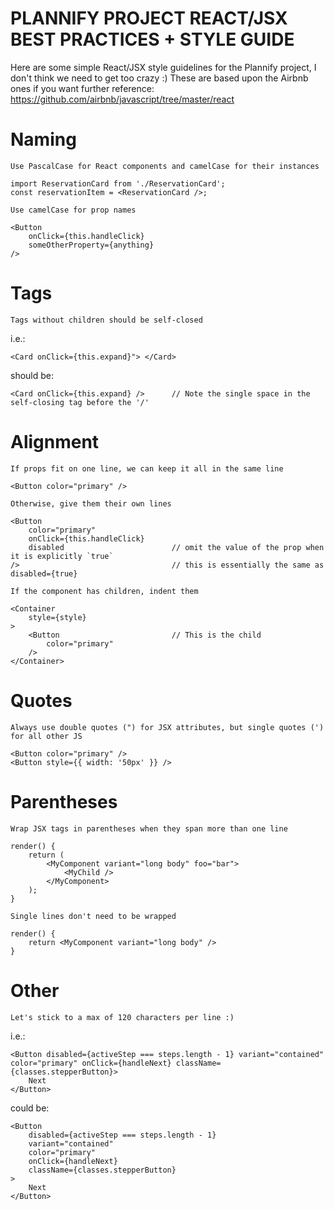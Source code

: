 # PLANNIFY PROJECT REACT/JSX BEST PRACTICES + STYLE GUIDE

Here are some simple React/JSX style guidelines for the Plannify project, I
don't think we need to get too crazy :)
These are based upon the Airbnb ones if you want further reference:
https://github.com/airbnb/javascript/tree/master/react 

# Naming 

`Use PascalCase for React components and camelCase for their instances`

    import ReservationCard from './ReservationCard';
    const reservationItem = <ReservationCard />;

`Use camelCase for prop names`

    <Button
        onClick={this.handleClick}
        someOtherProperty={anything}
    />


# Tags

`Tags without children should be self-closed`

i.e.: 

    <Card onClick={this.expand}"> </Card>

should be:

    <Card onClick={this.expand} />      // Note the single space in the self-closing tag before the '/'

# Alignment

`If props fit on one line, we can keep it all in the same line`

    <Button color="primary" /> 

`Otherwise, give them their own lines  `

    <Button
        color="primary"
        onClick={this.handleClick}
        disabled                        // omit the value of the prop when it is explicitly `true`
    />                                  // this is essentially the same as disabled={true}

`If the component has children, indent them`

    <Container
        style={style}
    >
        <Button                         // This is the child
            color="primary"
        />
    </Container>

# Quotes

`Always use double quotes (") for JSX attributes, but single quotes (') for all other JS`

    <Button color="primary" />
    <Button style={{ width: '50px' }} />

# Parentheses

`Wrap JSX tags in parentheses when they span more than one line`

    render() {
        return (
            <MyComponent variant="long body" foo="bar">
                <MyChild />
            </MyComponent>
        );
    }

`Single lines don't need to be wrapped`

    render() {
        return <MyComponent variant="long body" />
    }

# Other

`Let's stick to a max of 120 characters per line :)`

i.e.: 

    <Button disabled={activeStep === steps.length - 1} variant="contained" color="primary" onClick={handleNext} className={classes.stepperButton}>
        Next
    </Button>

could be: 

    <Button
        disabled={activeStep === steps.length - 1}
        variant="contained"
        color="primary"
        onClick={handleNext}
        className={classes.stepperButton}
    >
        Next
    </Button>
